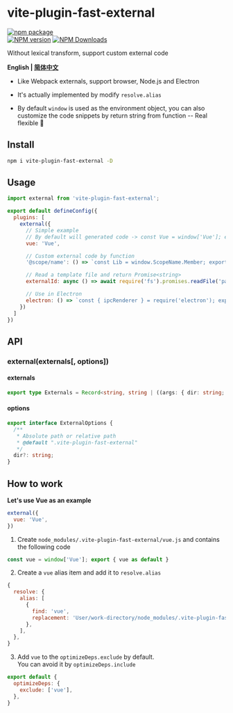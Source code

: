 # vite-plugin-fast-external

[![npm package](https://nodei.co/npm/vite-plugin-fast-external.png?downloads=true&downloadRank=true&stars=true)](https://www.npmjs.com/package/vite-plugin-fast-external)
<br/>
[![NPM version](https://img.shields.io/npm/v/vite-plugin-fast-external.svg?style=flat)](https://npmjs.org/package/vite-plugin-fast-external)
[![NPM Downloads](https://img.shields.io/npm/dm/vite-plugin-fast-external.svg?style=flat)](https://npmjs.org/package/vite-plugin-fast-external)

Without lexical transform, support custom external code

**English | [简体中文](https://github.com/caoxiemeihao/vite-plugins/blob/main/packages/fast-external/README.zh-CN.md)**

- Like Webpack externals, support browser, Node.js and Electron

- It's actually implemented by modify `resolve.alias`

- By default `window` is used as the environment object, you can also customize the code snippets by return string from function -- Real flexible 🎉  

## Install

```bash
npm i vite-plugin-fast-external -D
```

## Usage

```js
import external from 'vite-plugin-fast-external';

export default defineConfig({
  plugins: [
    external({
      // Simple example
      // By default will generated code -> const Vue = window['Vue']; export { Vue as default }
      vue: 'Vue',

      // Custom external code by function
      '@scope/name': () => `const Lib = window.ScopeName.Member; export default Lib;`,

      // Read a template file and return Promise<string>
      externalId: async () => await require('fs').promises.readFile('path', 'utf-8'),

      // Use in Electron
      electron: () => `const { ipcRenderer } = require('electron'); export { ipcRenderer }`,
    })
  ]
})
```

## API

### external(externals[, options])

#### externals

```ts
export type Externals = Record<string, string | ((args: { dir: string; }) => string | Promise<string>)>;
```

#### options

```ts
export interface ExternalOptions {
  /**
   * Absolute path or relative path
   * @default ".vite-plugin-fast-external"
   */
  dir?: string;
}
```

## How to work

**Let's use Vue as an example**

```js
external({
  vue: 'Vue',
})
```

1. Create `node_modules/.vite-plugin-fast-external/vue.js` and contains the following code

```js
const vue = window['Vue']; export { vue as default }
```

2. Create a `vue` alias item and add it to `resolve.alias`

```js
{
  resolve: {
    alias: [
      {
        find: 'vue',
        replacement: 'User/work-directory/node_modules/.vite-plugin-fast-external/vue.js',
      },
    ],
  },
}
```

3. Add `vue` to the `optimizeDeps.exclude` by default.  
  You can avoid it by `optimizeDeps.include`

```js
export default {
  optimizeDeps: {
    exclude: ['vue'],
  },
}
```
